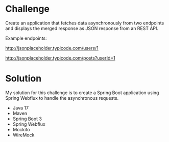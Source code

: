 # Challenge
Create an application that fetches data asynchronously from two endpoints 
and displays the merged response as JSON response from an REST API.

Example endpoints:

http://jsonplaceholder.typicode.com/users/1

http://jsonplaceholder.typicode.com/posts?userId=1

# Solution

My solution for this challenge is to create a Spring Boot application using Spring Webflux to handle the asynchronous requests.

- Java 17
- Maven
- Spring Boot 3
- Spring Webflux
- Mockito
- WireMock
